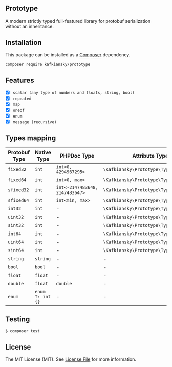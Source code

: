 ## Prototype

A modern strictly typed full-featured library for protobuf serialization without an inheritance.

## Installation

This package can be installed as a [Composer](https://getcomposer.org/) dependency.

```bash
composer require kafkiansky/prototype
```

## Features
- [x] `scalar (any type of numbers and floats, string, bool)`
- [x] `repeated`
- [x] `map`
- [x] `oneof`
- [x] `enum`
- [x] `message (recursive)`

## Types mapping

| Protobuf Type | Native Type      | PHPDoc Type                    | Attribute Type                         | Requires typehint? |
|---------------|------------------|--------------------------------|----------------------------------------|--------------------|
|   `fixed32`   |       `int`      |      `int<0, 4294967295>`      |  `\Kafkiansky\Prototype\Type::fixed32` |       **Yes**      |
|   `fixed64`   |       `int`      |          `int<0, max>`         |  `\Kafkiansky\Prototype\Type::fixed64` |       **Yes**      |
|   `sfixed32`  |       `int`      | `int<-2147483648, 2147483647>` | `\Kafkiansky\Prototype\Type::sfixed32` |       **Yes**      |
|   `sfixed64`  |       `int`      |         `int<min, max>`        | `\Kafkiansky\Prototype\Type::sfixed64` |       **Yes**      |
|    `int32`    |       `int`      |                -               |   `\Kafkiansky\Prototype\Type::int32`  |       **No**       |
|    `uint32`   |       `int`      |                -               |  `\Kafkiansky\Prototype\Type::uint32`  |       **No**       |
|    `sint32`   |       `int`      |                -               |  `\Kafkiansky\Prototype\Type::sint32`  |       **Yes**      |
|    `int64`    |       `int`      |                -               |   `\Kafkiansky\Prototype\Type::int64`  |       **No**       |
|    `uint64`   |       `int`      |                -               |  `\Kafkiansky\Prototype\Type::uint64`  |       **No**       |
|    `sint64`   |       `int`      |                -               |  `\Kafkiansky\Prototype\Type::sint64`  |       **Yes**      |
|    `string`   |     `string`     |                -               |                    -                   |       **No**       |
|     `bool`    |      `bool`      |                -               |                    -                   |       **No**       |
|    `float`    |      `float`     |                -               |                    -                   |       **No**       |
|    `double`   |      `float`     |            `double`            |                    -                   |       **Yes**      |
|     `enum`    | `enum T: int {}` |                -               |                    -                   |       **No**       |


## Testing

``` bash
$ composer test
```  

## License

The MIT License (MIT). See [License File](LICENSE) for more information.
